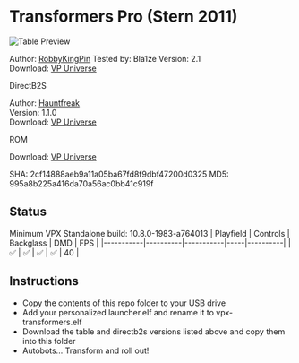 # Transformers Pro (Stern 2011)

![Table Preview](https://vpuniverse.com/screenshots/monthly_2024_04/TransformersFS.png.59173406b4ddab27c37d4300200c9b12.png)

Author: [RobbyKingPin](hhttps://vpuniverse.com/profile/10146-robbykingpin/)  Tested by: Bla1ze
Version: 2.1  
Download: [VP Universe](https://vpuniverse.com/files/file/15565-transformers-pro-stern-2011-v21-dt-fs-fss-vr/)

DirectB2S

Author: [Hauntfreak](https://vpuniverse.com/profile/31096-ryguy417/)  
Version: 1.1.0  
Download: [VP Universe](https://vpuniverse.com/files/file/15569-transformers-stern-2011-b2s-with-full-dmd/)

ROM

Download: [VP Universe](https://vpuniverse.com/files/file/3477-transformers-v18/)

SHA: 2cf14888aeb9a11a05ba67fd8f9dbf47200d0325
MD5: 995a8b225a416da70a56ac0bb41c919f

## Status 

Minimum VPX Standalone build: 10.8.0-1983-a764013
| Playfield | Controls | Backglass | DMD | FPS | 
|-----------|----------|-----------|-----|----------|
| :white_check_mark: | :white_check_mark: | :white_check_mark: | :white_check_mark: | 40 |

## Instructions

- Copy the contents of this repo folder to your USB drive
- Add your personalized launcher.elf and rename it to vpx-transformers.elf
- Download the table and directb2s versions listed above and copy them into this folder
- Autobots... Transform and roll out!